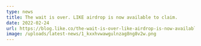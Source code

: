 ```yaml
---
type: news
title: The wait is over. LIKE airdrop is now available to claim.
date: 2022-02-24
url: https://blog.like.co/the-wait-is-over-like-airdrop-is-now-available-to-claim-7b419d5b15df
image: /uploads/latest-news/1_kxxhvwawgulnzag8ng8v2w.png
---
```

